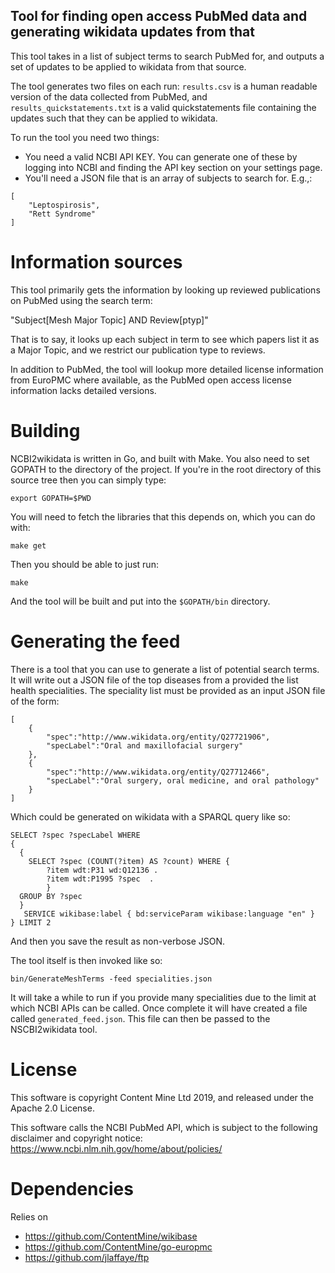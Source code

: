 Tool for finding open access PubMed data and generating wikidata updates from that
---------------

This tool takes in a list of subject terms to search PubMed for, and outputs a set of updates to be applied to wikidata from that source.

The tool generates two files on each run: `results.csv` is a human readable version of the data collected from PubMed, and `results_quickstatements.txt` is a valid quickstatements file containing the updates such that they can be applied to wikidata.

To run the tool you need two things:

* You need a valid NCBI API KEY. You can generate one of these by logging into NCBI and finding the API key section on your settings page.
* You'll need a JSON file that is an array of subjects to search for. E.g.,:

```
[
    "Leptospirosis",
    "Rett Syndrome"
]
```

Information sources
==================

This tool primarily gets the information by looking up reviewed publications on PubMed using the search term:

"Subject[Mesh Major Topic] AND Review[ptyp]"

That is to say, it looks up each subject in term to see which papers list it as a Major Topic, and we restrict our publication type to reviews.

In addition to PubMed, the tool will lookup more detailed license information from EuroPMC where available, as the PubMed open access license information lacks detailed versions.



Building
===========

NCBI2wikidata is written in Go, and built with Make. You also need to set GOPATH to the directory of the project. If you're in the root directory of this source tree then you can simply type:

```export GOPATH=$PWD```

You will need to fetch the libraries that this depends on, which you can do with:

```make get```

Then you should be able to just run:

```make```

And the tool will be built and put into the `$GOPATH/bin` directory.


Generating the feed
===================

There is a tool that you can use to generate a list of potential search terms. It will write out a JSON file of the top diseases from a provided the list health specialities. The speciality list must be provided as an input JSON file of the form:

```
[
    {
        "spec":"http://www.wikidata.org/entity/Q27721906",
        "specLabel":"Oral and maxillofacial surgery"
    },
    {
        "spec":"http://www.wikidata.org/entity/Q27712466",
        "specLabel":"Oral surgery, oral medicine, and oral pathology"
    }
]
```

Which could be generated on wikidata with a SPARQL query like so:

```
SELECT ?spec ?specLabel WHERE
{
  {
    SELECT ?spec (COUNT(?item) AS ?count) WHERE {
        ?item wdt:P31 wd:Q12136 .
        ?item wdt:P1995 ?spec  .
        }
  GROUP BY ?spec
  }
   SERVICE wikibase:label { bd:serviceParam wikibase:language "en" }
} LIMIT 2
```

And then you save the result as non-verbose JSON.

The tool itself is then invoked like so:

```bin/GenerateMeshTerms -feed specialities.json```

It will take a while to run if you provide many specialities due to the limit at which NCBI APIs can be called. Once complete it will have created a file called `generated_feed.json`.  This file can then be passed to the NSCBI2wikidata tool.


License
============

This software is copyright Content Mine Ltd 2019, and released under the Apache 2.0 License.

This software calls the NCBI PubMed API, which is subject to the following disclaimer and copyright notice: https://www.ncbi.nlm.nih.gov/home/about/policies/

Dependencies
============

Relies on

* https://github.com/ContentMine/wikibase
* https://github.com/ContentMine/go-europmc
* https://github.com/jlaffaye/ftp
